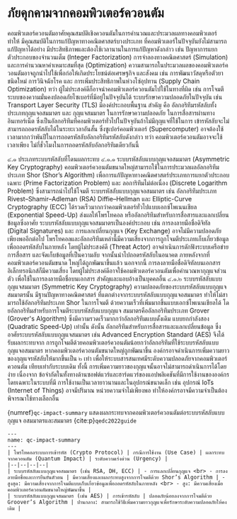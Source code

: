 # ภัยคุกคามจากคอมพิวเตอร์ควอนตัม
คอมพิวเตอร์ควอนตัมอาศัยคุณสมบัติเชิงควอนตัมในการคำนวณและประมวลผลทางคอมพิวเตอร์ ทำให้
มีคุณสมบัติในการแก้ปัญหาทางคณิตศาสตร์บางประเภท ที่คอมพิวเตอร์ในปัจจุบันยังไม่สามารถแก้ปัญหาได้อย่าง
มีประสิทธิภาพและต้องใช้เวลานานในการแก้ปัญหาดังกล่าว เช่น ปัญหาการแยกตัวประกอบของจำนวนเต็ม
(Integer Factorization) การจำลองทางคณิตศาสตร์ (Simulation) และการคำนวณหาค่าเหมาะสมที่สุด
(Optimization)
ความสามารถในประมวลผลของคอมพิวเตอร์ควอนตัมอาจถูกนำไปใช้เพื่อก่อให้เกิดประโยชน์ต่อเศรษฐกิจ
และสังคม เช่น การพัฒนาวัสดุหรือตัวยาชนิดใหม่ การวินิจฉัยโรค และ การเพิ่มประสิทธิภาพในห่วงโซ่อุปทาน
(Supply Chain Optimization) ทว่า ผู้ไม่ประสงค์ดีก็อาจนำคอมพิวเตอร์ควอนตัมไปใช้ในทางที่ผิด เช่น การโจมตี
ระบบของความมั่นคงปลอดภัยไซเบอร์ที่มีอยู่ในปัจจุบันได้
ระบบรักษาความปลอดภัยในปัจจุบัน เช่น Transport Layer Security (TLS) มีองค์ประกอบพื้นฐาน
สำคัญ คือ อัลกอริทึมรหัสลับทั้งประเภทกุญแจอสมมาตร และ กุญแจสมมาตร ในการรักษาความปลอดภัย
ในการสื่อสารผ่านทางอินเทอร์เน็ต ซึ่งเป็นอัลกอริทึมที่คอมพิวเตอร์ทั่วไปในปัจจุบันถ้าไม่มีกุญแจที่ใช้ในการ
เข้ารหัสลับจะไม่สามารถถอดรหัสลับได้ในระยะเวลาอันสั้น ซึ่งซูเปอร์คอมพิวเตอร์ (Supercomputer) อาจต้องใช้
เวลามากกว่าพันปีในการถอดรหัสลับอัลกอริทึมรหัสลับดังกล่าว ทว่า คอมพิวเตอร์ควอนตัมอาจจะใช้เวลาเพียง
ไม่กี่ชั่วโมงในการถอดรหัสลับอัลกอริทึมเดียวกันนี้

๔.๑ ประเภทระบบรหัสลับที่โดนผลกระทบ
๔.๑.๑ ระบบรหัสลับแบบกุญแจอสมมาตร (Asymmetric Key Cryptography)
คอมพิวเตอร์ควอนตัมขนาดใหญ่สามารถใช้ในการประมวลผลอัลกอริทึมประเภท Shor
(Shor’s Algorithm) เพื่อการแก้ปัญหาทางคณิตศาสตร์ประเภทการแยกตัวประกอบเฉพาะ (Prime
Factorization Problem) และ ลอการิทึมไม่ต่อเนื่อง (Discrete Logarithm Problem) ซึ่งสามารถนำไปใช้โจมตี
ระบบรหัสลับแบบกุญแจอสมมาตร เช่น อัลกอริทึมประเภท Rivest–Shamir–Adleman (RSA) Diffie–Hellman
และ Elliptic-Curve Cryptography (ECC) ได้รวดเร็วมากกว่าคอมพิวเตอร์ทั่วไปแบบเอกซ์โพเนนเชียล
(Exponential Speed-Up) ส่งผลให้โพรโทคอล หรืออัลกอริทึมสำหรับการสื่อสารและแลกเปลี่ยนข้อมูลซึ่งอาศัย
ระบบรหัสลับแบบกุญแจอสมมาตรเป็นองค์ประกอบ เช่น การลงลายมือชื่อดิจิทัล (Digital Signatures) และ
การแลกเปลี่ยนกุญแจ (Key Exchange) อาจไม่มีความปลอดภัยเพียงพออีกต่อไป
โพรโทคอลและอัลกอริทึมเหล่านี้มีความเสี่ยงจากการถูกโจมตีประเภทเก็บเกี่ยวข้อมูล
เพื่อถอดรหัสลับในภายหลัง โดยผู้ไม่ประสงค์ดี (Threat Actor) อาจดำเนินการดักฟังระบบเครือข่ายการสื่อสาร
และจัดเก็บข้อมูลที่เป็นความลับ จากนั้นนำไปถอดรหัสลับในอนาคต ภายหลังจากที่คอมพิวเตอร์ควอนตัมขนาด
ใหญ่ได้ถูกพัฒนาขึ้นแล้ว นอกจากนี้ การลงลายมือชื่อดิจิทัลบนเอกสารอิเล็กทรอนิกส์ก็มีความเสี่ยง
โดยผู้ไม่ประสงค์ดีอาจใช้คอมพิวเตอร์ควอนตัมเพื่อคำนวณหากุญแจส่วนตัว เพื่อใช้ในการลงลายมือชื่อบนเอกสาร
สำคัญและแอบอ้างเป็นบุคคลอื่น
๔.๑.๒ ระบบรหัสลับแบบกุญแจสมมาตร (Symmetric Key Cryptography)
ความปลอดภัยของระบบรหัสลับแบบกุญแจสมมาตรนั้น มีฐานปัญหาทางคณิตศาสตร์
ที่แตกต่างจากระบบรหัสลับแบบกุญแจอสมมาตร ทำให้ไม่สามารถใช้อัลกอริทึมประเภท Shor ในการโจมตี
ด้วยความเร็วที่เพิ่มมากขึ้นแบบเอกซ์โพเนนเชียลได้ โดยอัลกอริทึมสำหรับการโจมตีระบบรหัสลับแบบกุญแจ
สมมาตรคืออัลกอริทึมประเภท Grover (Grover's Algorithm) ซึ่งมีความรวดเร็วมากกว่าอัลกอริทึมแบบดั้งเดิม
แบบยกกำลังสอง (Quadratic Speed-Up) เท่านั้น ดังนั้น อัลกอริทึมสำหรับการสื่อสารและแลกเปลี่ยนข้อมูล
ซึ่งอาศัยระบบรหัสลับแบบกุญแจสมมาตร เช่น Advanced Encryption Standard (AES) จึงได้รับผลกระทบจาก
การถูกโจมตีด้วยคอมพิวเตอร์ควอนตัมน้อยกว่าอัลกอริทึมที่ใช้ระบบรหัสลับแบบกุญแจอสมมาตร
หากคอมพิวเตอร์ควอนตัมขนาดใหญ่ถูกพัฒนาขึ้น องค์กรอาจดำเนินการเพิ่มความยาว
ของกุญแจรหัสลับให้มากขึ้นเป็น ๒ เท่า เพื่อให้ระบบสารสนเทศมีระดับความปลอดภัยจากคอมพิวเตอร์ควอนตัม
เทียบเท่ากับระบบเดิม ทั้งนี้ การเพิ่มความยาวของกุญแจนั้นอาจไม่สามารถดำเนินการได้โดยง่าย เนื่องจาก
ข้อจำกัดในทั้งทางด้านซอฟต์แวร์และฮาร์ดแวร์ของแอปพลิเคชันที่มีการใช้งานขององค์กร โดยเฉพาะในระบบที่มี
การใช้งานเป็นเวลายาวนานและในอุปกรณ์ขนาดเล็ก เช่น อุปกรณ์ IoTs (Internet of Things) อาจมีปริมาณ
หน่วยความจำไม่เพียงพอ ทำให้องค์กรอาจมีความจำเป็นต้องพิจารณาใช้ทางเลือกอื่น

{numref}`qc-impact-summary` แสดงผลกระทบจากคอมพิวเตอร์ควอนตัมต่อระบบรหัสลับแบบกุญแจ
อสมมาตรและสมมาตร {cite:p}`qedc2022guide`

```{table} สรุปผลกระทบจากคอมพิวเตอร์ควอนตัมต่อระบบรหัสลับแบบกุญแจอสมมาตรและสมมาตร
---
name: qc-impact-summary
---
| โพรโทคอลระบบการเข้ารหัส (Crypto Protocol) | กรณีการใช้งาน (Use Case) | ผลกระทบจากควอนตัม (Quantum Impact) | ระดับความเร่งด่วน (Urgency) |
|--|--|--|--|
| ระบบรหัสลับแบบกุญแจอสมมาตร (เช่น RSA, DH, ECC) | - การแลกเปลี่ยนกุญแจ <br> - การลงลายมือชื่อและการยืนยันตัวตน | มีความเสี่ยงและผลกระทบสูงจากการโจมตีด้วย Shor’s Algorithm | - สูงสุด: มีความเสี่ยงจากการโจมตีแบบเก็บเกี่ยวข้อมูลเพื่อถอดรหัสลับในภายหลัง <br> - สูง: มีความเสี่ยงเมื่อคอมพิวเตอร์ควอนตัมขนาดใหญ่พัฒนาขึ้น |
| ระบบรหัสลับแบบกุญแจสมมาตร (เช่น AES) | การเข้ารหัสลับ | ปลอดภัยน้อยลงจากการโจมตีด้วย Groover’s Algorithm | ปานกลาง: สามารถใช้วิธีเพิ่มความยาวกุญแจเพื่อรักษาระดับความปลอดภัยให้คงเดิม |
```